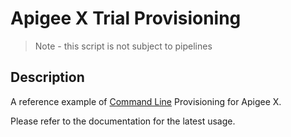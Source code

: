 # Apigee X Trial Provisioning

> Note - this script is not subject to pipelines

## Description

A reference example of [Command Line](https://cloud.google.com/apigee/docs/api-platform/get-started/install-cli) 
Provisioning for Apigee X.

Please refer to the documentation for the latest usage.

